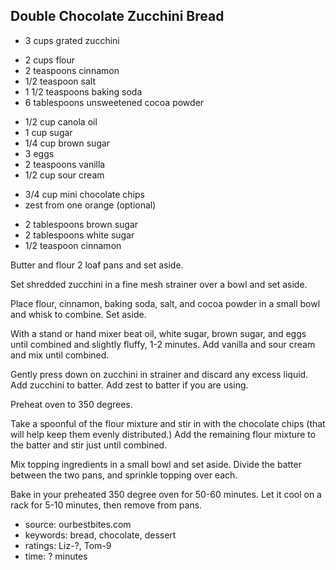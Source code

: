 Double Chocolate Zucchini Bread
-------------------------------

- 3 cups grated zucchini
<!-- -->
- 2 cups flour
- 2 teaspoons cinnamon
- 1/2 teaspoon salt
- 1 1/2 teaspoons baking soda
- 6 tablespoons unsweetened cocoa powder
<!-- -->
- 1/2 cup canola oil
- 1 cup sugar
- 1/4 cup brown sugar
- 3 eggs
- 2 teaspoons vanilla
- 1/2 cup sour cream
<!-- -->
- 3/4 cup mini chocolate chips
- zest from one orange (optional)

<!-- -->
- 2 tablespoons brown sugar
- 2 tablespoons white sugar
- 1/2 teaspoon cinnamon

Butter and flour 2 loaf pans and set aside.

Set shredded zucchini in a fine mesh strainer over a bowl and set
aside.

Place flour, cinnamon, baking soda, salt, and cocoa powder in a small
bowl and whisk to combine.  Set aside.

With a stand or hand mixer beat oil, white sugar, brown sugar, and
eggs until combined and slightly fluffy, 1-2 minutes.  Add vanilla and
sour cream and mix until combined.

Gently press down on zucchini in strainer and discard any excess
liquid.  Add zucchini to batter.  Add zest to batter if you are using.

Preheat oven to 350 degrees.

Take a spoonful of the flour mixture and stir in with the chocolate
chips (that will help keep them evenly distributed.)  Add the
remaining flour mixture to the batter and stir just until combined.

Mix topping ingredients in a small bowl and set aside.  Divide the
batter between the two pans, and sprinkle topping over each.

Bake in your preheated 350 degree oven for 50-60 minutes.  Let it cool
on a rack for 5-10 minutes, then remove from pans.

- source: ourbestbites.com
- keywords: bread, chocolate, dessert
- ratings: Liz-?, Tom-9
- time: ? minutes
